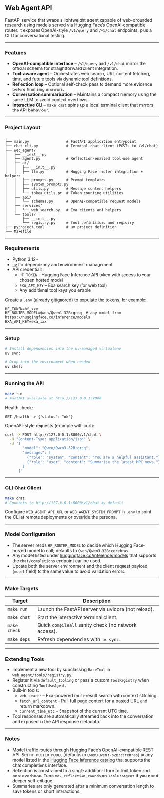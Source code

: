 ## Web Agent API

FastAPI service that wraps a lightweight agent capable of web-grounded research using models served via Hugging Face’s OpenAI-compatible router. It exposes OpenAI-style `/v1/query` and `/v1/chat` endpoints, plus a CLI for conversational testing.

---

### Features

- **OpenAI-compatible interface** – `/v1/query` and `/v1/chat` mirror the official schema for straightforward client integration.
- **Tool-aware agent** – Orchestrates web search, URL content fetching, time, and future tools via dynamic tool definitions.
- **Reflection loop** – Optional self-check pass to demand more evidence before finalising answers.
- **Conversation summarisation** – Maintains a compact memory using the same LLM to avoid context overflows.
- **Interactive CLI** – `make chat` spins up a local terminal client that mirrors the API behaviour.

---

### Project Layout

```
.
├── main.py                 # FastAPI application entrypoint
├── chat_cli.py             # Terminal chat client (POSTs to /v1/chat)
├── web_agent/
│   ├── __init__.py
│   ├── agent.py            # Reflection-enabled tool-use agent
│   ├── ai/
│   │   ├── __init__.py
│   │   ├── llm.py          # Hugging Face router integration + helpers
│   │   ├── prompts.py      # Prompt templates
│   │   ├── system_prompts.py
│   │   ├── utils.py        # Message content helpers
│   │   └── token_utils.py  # Token counting utilities
│   ├── api/
│   │   └── schemas.py      # OpenAI-compatible request models
│   ├── services/
│   │   └── web_search.py   # Exa clients and helpers
│   └── tools/
│       ├── __init__.py
│       └── registry.py     # Tool definitions and registry
├── pyproject.toml          # uv project definition
└── Makefile
```

---

### Requirements

- Python 3.12+
- [`uv`](https://github.com/astral-sh/uv) for dependency and environment management
- API credentials:
  - `HF_TOKEN` – Hugging Face Inference API token with access to your chosen hosted model
  - `EXA_API_KEY` – Exa search key (for web tool)
  - Any additional tool keys you enable

Create a `.env` (already gitignored) to populate the tokens, for example:

```
HF_TOKEN=hf_xxx
HF_ROUTER_MODEL=Qwen/Qwen3-32B:groq  # any model from https://huggingface.co/inference/models
EXA_API_KEY=exa_xxx
```

---

### Setup

```bash
# Install dependencies into the uv-managed virtualenv
uv sync

# Drop into the environment when needed
uv shell
```

---

### Running the API

```bash
make run
# FastAPI available at http://127.0.0.1:8000
```

Health check:

```
GET /health -> {"status": "ok"}
```

OpenAPI-style requests (example with curl):

```bash
curl -X POST http://127.0.0.1:8000/v1/chat \
  -H "Content-Type: application/json" \
  -d '{
        "model": "Qwen/Qwen3-32B:groq",
        "messages": [
          {"role": "system", "content": "You are a helpful assistant."},
          {"role": "user", "content": "Summarise the latest MPC news."}
        ]
      }'
```

---

### CLI Chat Client

```bash
make chat
# Connects to http://127.0.0.1:8000/v1/chat by default
```

Configure `WEB_AGENT_API_URL` or `WEB_AGENT_SYSTEM_PROMPT` in `.env` to point the CLI at remote deployments or override the persona.

---

### Model Configuration

- The server reads `HF_ROUTER_MODEL` to decide which Hugging Face-hosted model to call; defaults to `Qwen/Qwen3-32B:cerebras`.
- Any model listed under [huggingface.co/inference/models](https://huggingface.co/inference/models) that supports the `chat/completions` endpoint can be used.
- Update both the server environment and the client request payload (`model` field) to the same value to avoid validation errors.

---

### Make Targets

| Target       | Description                                               |
|--------------|-----------------------------------------------------------|
| `make run`   | Launch the FastAPI server via uvicorn (hot reload).       |
| `make chat`  | Start the interactive terminal client.                    |
| `make check` | Quick `compileall` sanity check (no network access).      |
| `make deps`  | Refresh dependencies with `uv sync`.                      |

---

### Extending Tools

- Implement a new tool by subclassing `BaseTool` in `web_agent/tools/registry.py`.
- Register it via `default_tooling` or pass a custom `ToolRegistry` when constructing `ToolUseAgent`.
- Built-in tools:
  - `web_search` – Exa-powered multi-result search with context stitching.
  - `fetch_url_content` – Pull full page content for a pasted URL and return markdown.
  - `current_time_utc` – Snapshot of the current UTC time.
- Tool responses are automatically streamed back into the conversation and exposed in the API response metadata.

---

### Notes

- Model traffic routes through Hugging Face’s OpenAI-compatible REST API. Set `HF_ROUTER_MODEL` (defaults to `Qwen/Qwen3-32B:cerebras`) to any model listed in the [Hugging Face Inference catalog](https://huggingface.co/inference/models) that supports the chat completions interface.
- Reflection is constrained to a single additional turn to limit token and cost overhead. Tune `max_reflection_rounds` on `ToolUseAgent` if you need deeper self-critique.
- Summaries are only generated after a minimum conversation length to save tokens on short interactions.
